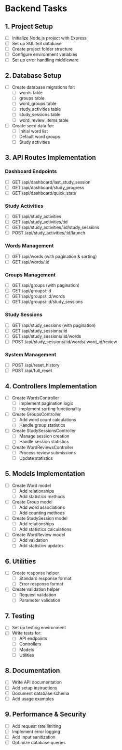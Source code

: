 # Backend Tasks

## 1. Project Setup
- [ ] Initialize Node.js project with Express
- [ ] Set up SQLite3 database
- [ ] Create project folder structure
- [ ] Configure environment variables
- [ ] Set up error handling middleware

## 2. Database Setup
- [ ] Create database migrations for:
  - [ ] words table
  - [ ] groups table
  - [ ] word_groups table
  - [ ] study_activities table
  - [ ] study_sessions table
  - [ ] word_review_items table
- [ ] Create seed data for:
  - [ ] Initial word list
  - [ ] Default word groups
  - [ ] Study activities

## 3. API Routes Implementation

### Dashboard Endpoints
- [ ] GET /api/dashboard/last_study_session
- [ ] GET /api/dashboard/study_progress
- [ ] GET /api/dashboard/quick_stats

### Study Activities
- [ ] GET /api/study_activities
- [ ] GET /api/study_activities/:id
- [ ] GET /api/study_activities/:id/study_sessions
- [ ] POST /api/study_activities/:id/launch

### Words Management
- [ ] GET /api/words (with pagination & sorting)
- [ ] GET /api/words/:id

### Groups Management
- [ ] GET /api/groups (with pagination)
- [ ] GET /api/groups/:id
- [ ] GET /api/groups/:id/words
- [ ] GET /api/groups/:id/study_sessions

### Study Sessions
- [ ] GET /api/study_sessions (with pagination)
- [ ] GET /api/study_sessions/:id
- [ ] GET /api/study_sessions/:id/words
- [ ] POST /api/study_sessions/:id/words/:word_id/review

### System Management
- [ ] POST /api/reset_history
- [ ] POST /api/full_reset

## 4. Controllers Implementation
- [ ] Create WordsController
  - [ ] Implement pagination logic
  - [ ] Implement sorting functionality
- [ ] Create GroupsController
  - [ ] Add word count calculations
  - [ ] Handle group statistics
- [ ] Create StudySessionsController
  - [ ] Manage session creation
  - [ ] Handle session statistics
- [ ] Create WordReviewsController
  - [ ] Process review submissions
  - [ ] Update statistics

## 5. Models Implementation
- [ ] Create Word model
  - [ ] Add relationships
  - [ ] Add statistics methods
- [ ] Create Group model
  - [ ] Add word associations
  - [ ] Add counting methods
- [ ] Create StudySession model
  - [ ] Add relationships
  - [ ] Add statistics calculations
- [ ] Create WordReview model
  - [ ] Add validation
  - [ ] Add statistics updates

## 6. Utilities
- [ ] Create response helper
  - [ ] Standard response format
  - [ ] Error response format
- [ ] Create validation helper
  - [ ] Request validation
  - [ ] Parameter validation

## 7. Testing
- [ ] Set up testing environment
- [ ] Write tests for:
  - [ ] API endpoints
  - [ ] Controllers
  - [ ] Models
  - [ ] Utilities

## 8. Documentation
- [ ] Write API documentation
- [ ] Add setup instructions
- [ ] Document database schema
- [ ] Add usage examples

## 9. Performance & Security
- [ ] Add request rate limiting
- [ ] Implement error logging
- [ ] Add input sanitization
- [ ] Optimize database queries 
